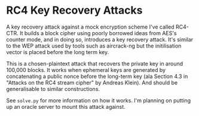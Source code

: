 # RC4 Key Recovery Attacks
A key recovery attack against a mock encryption scheme I've called RC4-CTR. It builds a block cipher using poorly borrowed ideas from AES's counter mode, and in doing so, introduces a key recovery attack. It's similar to the WEP attack used by tools such as aircrack-ng but the initilisation vector is placed before the long term key.

This is a chosen-plaintext attack that recovers the private key in around 100,000 blocks. It works when ephemeral keys are generated by concatenating a public nonce before the long-term key (ala Section 4.3 in "Attacks on the RC4 stream cipher" by Andreas Klein). And should be generalisable to similar constructions. 

See `solve.py` for more information on how it works. I'm planning on putting up an oracle server to mount this attack against.
